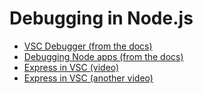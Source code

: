 # Debugging in Node.js

-   [VSC Debugger (from the docs)](https://code.visualstudio.com/docs/editor/debugging)
-   [Debugging Node apps (from the docs)](https://code.visualstudio.com/docs/nodejs/nodejs-debugging)
-   [Express in VSC (video)](https://www.youtube.com/watch?v=2oFKNL7vYV8)
-   [Express in VSC (another video)](https://www.youtube.com/watch?v=yFtU6_UaOtA)
